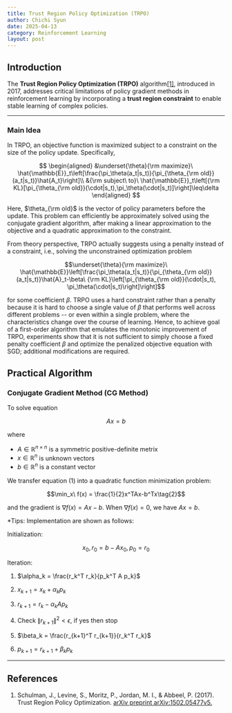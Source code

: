 ```yaml
---
title: Trust Region Policy Optimization (TRPO)
author: Chichi Syun
date: 2025-04-13
category: Reinforcement Learning
layout: post
---
```


## Introduction

The **Trust Region Policy Optimization (TRPO)** algorithm[[1]](#references), introduced in 2017, addresses critical limitations of policy gradient methods in reinforcement learning by incorporating a **trust region constraint** to enable stable learning of complex policies. 

---
### Main Idea  
In TRPO, an objective function is maximized subject to a constraint on the size of the policy update. Specifically,  
  
$$
\begin{aligned}
&\underset{\theta}{\rm maximize}\ \hat{\mathbb{E}}_t\left[\frac{\pi_\theta(a_t|s_t)}{\pi_{\theta_{\rm old}}(a_t|s_t)}\hat{A_t}\right]\\
&{\rm subject\ to}\ \hat{\mathbb{E}}_t\left[{\rm KL}[\pi_{\theta_{\rm old}}(\cdot|s_t),\pi_\theta(\cdot|s_t)]\right]\leq\delta
\end{aligned}
$$

Here, $\theta_{\rm old}$ is the vector of policy parameters before the update. This problem can efficiently be approximately solved using the conjugate gradient algorithm, after making a linear approximation to the objective and a quadratic approximation to the constraint.  
  
From theory perspective, TRPO actually suggests using a penalty instead of a constraint, i.e., solving the unconstrained optimization problem  
  
$$\underset{\theta}{\rm maximize}\ \hat{\mathbb{E}}\left[\frac{\pi_\theta(a_t|s_t)}{\pi_{\theta_{\rm old}}(a_t|s_t)}\hat{A}_t-\beta\ {\rm KL}\left[\pi_{\theta_{\rm old}}(\cdot|s_t), \pi_\theta(\cdot|s_t)\right]\right]$$

for some coefficient $\beta$. TRPO uses a hard constraint rather than a penalty because it is hard to choose a single value of $\beta$ that performs well across different problems -- or even within a single problem, where the characteristics change over the course of learning. Hence, to achieve goal of a first-order algorithm that emulates the monotonic improvement of TRPO, experiments show that it is not sufficient to simply choose a fixed penalty coefficient $\beta$ and optimize the penalized objective equation with SGD; additional modifications are required.  
  
## Practical Algorithm
### Conjugate Gradient Method (CG Method)  
To solve equation  

$$Ax =b\tag{1}$$

where  
- $A\in\mathbb{R}^{n\times n}$ is a symmetric positive-definite metrix  
- $x\in\mathbb{R}^n$ is unknown vectors
- $b\in\mathbb{R}^n$ is a constant vector  
  
We transfer equation $(1)$ into a quadratic function minimization problem:  
  
$$\min_x\ f(x) = \frac{1}{2}x^TAx-b^Tx\tag{2}$$

and the gradient is $\nabla f(x) = Ax -b$. When $\nabla f(x)=0$, we have $Ax=b$.  
  
*Tips: Implementation are shown as follows:  

Initialization:  
  
$$x_0, r_0 = b - A x_0, p_0 = r_0$$

Iteration:
1. $\alpha_k = \frac{r_k^T r_k}{p_k^T A p_k}$  
   
2. $x_{k+1} = x_k + \alpha_k p_k$  
   
3. $r_{k+1} = r_k - \alpha_k A p_k$  
   
4. Check $\| r_{k+1} \|^2 < \epsilon$, if yes then stop  
   
5. $\beta_k = \frac{r_{k+1}^T r_{k+1}}{r_k^T r_k}$
   
6. $p_{k+1} = r_{k+1} + \beta_k p_k$  
  
---




## References
1. Schulman, J., Levine, S., Moritz, P., Jordan, M. I., & Abbeel, P. (2017). Trust Region Policy Optimization. [arXiv preprint arXiv:1502.05477v5.](https://arxiv.org/abs/1502.05477)  